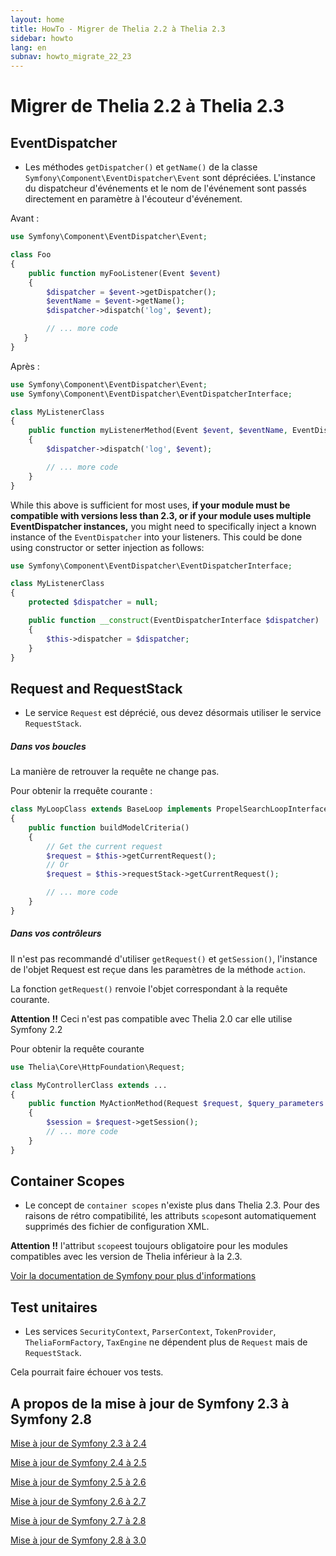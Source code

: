 ```yaml
---
layout: home
title: HowTo - Migrer de Thelia 2.2 à Thelia 2.3
sidebar: howto
lang: en
subnav: howto_migrate_22_23
---
```


<div class="page-header">
    <h1>Migrer de Thelia 2.2 à Thelia 2.3</h1>
</div>

## EventDispatcher

 * Les méthodes `getDispatcher()` et `getName()` de la classe `Symfony\Component\EventDispatcher\Event` sont dépréciées. L'instance du dispatcheur d'événements et le nom de l'événement sont passés directement en paramètre à l'écouteur d'événement.

Avant :

```php
use Symfony\Component\EventDispatcher\Event;

class Foo
{
    public function myFooListener(Event $event)
    {
        $dispatcher = $event->getDispatcher();
        $eventName = $event->getName();
        $dispatcher->dispatch('log', $event);

        // ... more code
   }
}
```

Après :

```php
use Symfony\Component\EventDispatcher\Event;
use Symfony\Component\EventDispatcher\EventDispatcherInterface;

class MyListenerClass
{
    public function myListenerMethod(Event $event, $eventName, EventDispatcherInterface $dispatcher)
    {
        $dispatcher->dispatch('log', $event);

        // ... more code
    }
}
```

While this above is sufficient for most uses, **if your module must be compatible with versions less than 2.3, or if your module uses multiple EventDispatcher instances,** you might need to specifically inject a known instance of the `EventDispatcher` into your listeners. This could be done using constructor or setter injection as follows:

```php
use Symfony\Component\EventDispatcher\EventDispatcherInterface;

class MyListenerClass
{
    protected $dispatcher = null;

    public function __construct(EventDispatcherInterface $dispatcher)
    {
        $this->dispatcher = $dispatcher;
    }
}
```

## Request and RequestStack

 * Le service `Request` est déprécié,  ous devez désormais utiliser le service `RequestStack`.


##### Dans vos boucles
La manière de retrouver la requête ne change pas.

Pour obtenir la rrequête courante :

```php
class MyLoopClass extends BaseLoop implements PropelSearchLoopInterface
{
    public function buildModelCriteria()
    {
        // Get the current request
        $request = $this->getCurrentRequest();
        // Or
        $request = $this->requestStack->getCurrentRequest();

        // ... more code
    }
}
```


##### Dans vos contrôleurs

Il n'est pas recommandé d'utiliser `getRequest()` et `getSession()`, l'instance de l'objet Request est reçue dans les paramètres de la méthode `action`.

La fonction `getRequest()` renvoie l'objet correspondant à la requête courante.

**Attention !!** Ceci n'est pas compatible avec Thelia 2.0 car elle utilise Symfony 2.2

Pour obtenir la requête courante

```php
use Thelia\Core\HttpFoundation\Request;

class MyControllerClass extends ...
{
    public function MyActionMethod(Request $request, $query_parameters ...)
    {
        $session = $request->getSession();
        // ... more code
    }
}
```

## Container Scopes

* Le concept de `container scopes` n'existe plus dans Thelia 2.3.
Pour des raisons de rétro compatibilité, les attributs `scope`sont automatiquement supprimés des fichier de configuration XML.

**Attention !!** l'attribut `scope`est toujours obligatoire pour les modules compatibles avec les version de Thelia inférieur à la 2.3.

[Voir la documentation de Symfony pour plus d'informations](http://symfony.com/doc/2.8/cookbook/service_container/scopes.html)


## Test unitaires

 * Les services `SecurityContext`, `ParserContext`, `TokenProvider`, `TheliaFormFactory`, `TaxEngine` ne dépendent plus de `Request`
 mais de `RequestStack`.

 Cela pourrait faire échouer vos tests.

## A propos de la mise à jour de Symfony 2.3 à Symfony 2.8

[Mise à jour de Symfony 2.3 à 2.4](https://github.com/symfony/symfony/blob/2.8/UPGRADE-2.4.md)

[Mise à jour de Symfony 2.4 à 2.5](https://github.com/symfony/symfony/blob/2.8/UPGRADE-2.5.md)

[Mise à jour de Symfony 2.5 à 2.6](https://github.com/symfony/symfony/blob/2.8/UPGRADE-2.6.md)

[Mise à jour de Symfony 2.6 à 2.7](https://github.com/symfony/symfony/blob/2.8/UPGRADE-2.7.md)

[Mise à jour de Symfony 2.7 à 2.8](https://github.com/symfony/symfony/blob/2.8/UPGRADE-2.8.md)

[Mise à jour de Symfony 2.8 à 3.0](https://github.com/symfony/symfony/blob/2.8/UPGRADE-3.0.md)




